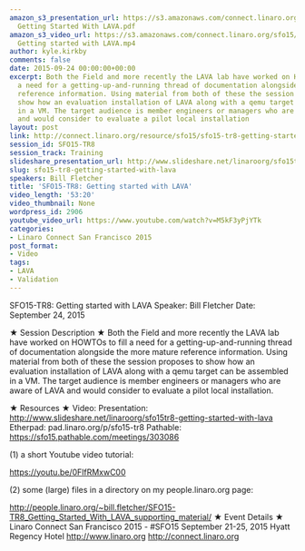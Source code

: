 ```yaml
---
amazon_s3_presentation_url: https://s3.amazonaws.com/connect.linaro.org/sfo15/Presentations/09-24-Thursday/SFO15-TR8-
  Getting Started With LAVA.pdf
amazon_s3_video_url: https://s3.amazonaws.com/connect.linaro.org/sfo15/Videos/09-24-Thursday/SFO15-TR8
  Getting started with LAVA.mp4
author: kyle.kirkby
comments: false
date: 2015-09-24 00:00:00+00:00
excerpt: Both the Field and more recently the LAVA lab have worked on HOWTOs to fill
  a need for a getting-up-and-running thread of documentation alongside the more mature
  reference information. Using material from both of these the session proposes to
  show how an evaluation installation of LAVA along with a qemu target can be assembled
  in a VM. The target audience is member engineers or managers who are aware of LAVA
  and would consider to evaluate a pilot local installation
layout: post
link: http://connect.linaro.org/resource/sfo15/sfo15-tr8-getting-started-with-lava/
session_id: SFO15-TR8
session_track: Training
slideshare_presentation_url: http://www.slideshare.net/linaroorg/sfo15tr8-getting-started-with-lava
slug: sfo15-tr8-getting-started-with-lava
speakers: Bill Fletcher
title: 'SFO15-TR8: Getting started with LAVA'
video_length: '53:20'
video_thumbnail: None
wordpress_id: 2906
youtube_video_url: https://www.youtube.com/watch?v=M5kF3yPjYTk
categories:
- Linaro Connect San Francisco 2015
post_format:
- Video
tags:
- LAVA
- Validation
---
```


SFO15-TR8: Getting started with LAVA
Speaker:   Bill Fletcher
Date: September 24, 2015

★ Session Description ★
Both the Field and more recently the LAVA lab have worked on HOWTOs to fill a need for a getting-up-and-running thread of documentation alongside the more mature reference information. Using material from both of these the session proposes to show how an evaluation installation of LAVA along with a qemu target can be assembled in a VM. The target audience is member engineers or managers who are aware of LAVA and would consider to evaluate a pilot local installation.

★ Resources ★ 
Video: 
Presentation: http://www.slideshare.net/linaroorg/sfo15tr8-getting-started-with-lava
Etherpad: pad.linaro.org/p/sfo15-tr8
Pathable:  https://sfo15.pathable.com/meetings/303086                                                      

(1) a short Youtube video tutorial:

https://youtu.be/0FlfRMxwC00

(2) some (large) files in a directory on my people.linaro.org page:

http://people.linaro.org/~bill.fletcher/SFO15-TR8_Getting_Started_With_LAVA_supporting_material/
★ Event Details ★ 
Linaro Connect San Francisco 2015 - #SFO15 
September 21-25, 2015 
Hyatt Regency Hotel 
http://www.linaro.org
http://connect.linaro.org
